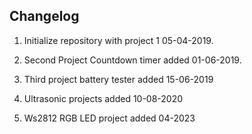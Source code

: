 Changelog
-------------------------

1. Initialize repository with project 1 05-04-2019.

2. Second Project Countdown timer added 01-06-2019. 

3. Third project battery tester added 15-06-2019

4. Ultrasonic projects added 10-08-2020

5. Ws2812 RGB LED project added 04-2023
